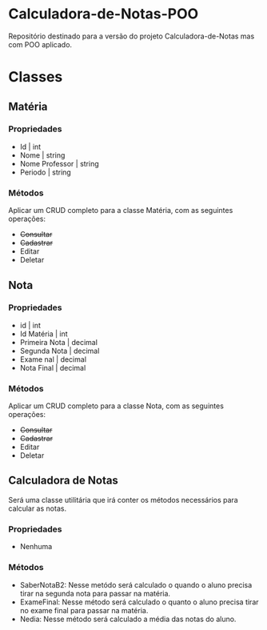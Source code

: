 # Calculadora-de-Notas-POO
Repositório destinado para a versão do projeto Calculadora-de-Notas mas com POO aplicado.

# Classes

## Matéria
### Propriedades
- Id | int 
- Nome | string
- Nome Professor | string
- Periodo | string

### Métodos
Aplicar um CRUD completo para a classe Matéria, com as seguintes operações:
- ~~Consultar~~
- ~~Cadastrar~~
- Editar
- Deletar

## Nota
### Propriedades
- id | int
- Id Matéria | int
- Primeira Nota | decimal 
- Segunda Nota | decimal 
- Exame nal | decimal 
- Nota Final | decimal 

### Métodos
Aplicar um CRUD completo para a classe Nota, com as seguintes operações:
- ~~Consultar~~
- ~~Cadastrar~~
- Editar
- Deletar

## Calculadora de Notas
Será uma classe utilitária que irá conter os métodos necessários para calcular as notas.

### Propriedades
- Nenhuma

### Métodos
- SaberNotaB2: Nesse metódo será calculado o quando o aluno precisa tirar na segunda nota para passar na matéria.
- ExameFinal: Nesse método será calculado o quanto o aluno precisa tirar no exame final para passar na matéria.
- Nedia: Nesse método será calculado a média das notas do aluno.